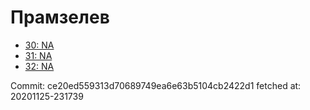 # Прамзелев
- [30: NA](30.md)
- [31: NA](31.md)
- [32: NA](32.md)

Commit: ce20ed559313d70689749ea6e63b5104cb2422d1
 fetched at: 20201125-231739
